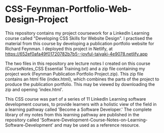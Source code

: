 # CSS-Feynman-Portfolio-Web-Design-Project

This repository contains my project coursework for a LinkedIn Learning course called "Developing CSS Skills for Website Design". I practised the material from this course by developing a publication portfolio website for Richard Feynman. I deployed this project in Netlify, at https://652ef0afa49f01720782b7b5--joyful-taiyaki-4e9078.netlify.app  

The two files in this repository are lecture notes I created on this course (CourseNotes_CSS Essential Training.txt) and a zip file containing my project work (Feynman Publication Portfolio Project.zip). This zip file contains an html file (index.html), which combines the parts of the project to produce the publication portfolio. This may be viewed by downloading the zip and opening 'index.html'.

This CSS course was part of a series of 11 LinkedIn Learning software development courses, to provide learners with a holistic view of the field in a learning pathway called 'Become a Software Developer.' The complete library of my notes from this learning pathway are published in the repository called 'Software-Development-Course-Notes-on-Learning-Software-Development' and may be used as a reference resource.
